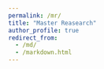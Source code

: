 ```yaml
---
permalink: /mr/
title: "Master Reasearch"
author_profile: true
redirect_from: 
  - /md/
  - /markdown.html
---
```

